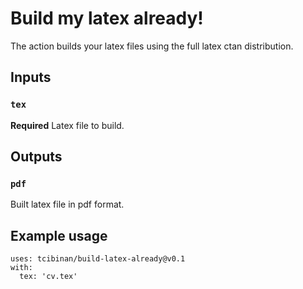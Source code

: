 # Build my latex already!

The action builds your latex files using the full latex ctan distribution.

## Inputs

### `tex`

**Required** Latex file to build.

## Outputs

### `pdf`

Built latex file in pdf format.

## Example usage

```actions
uses: tcibinan/build-latex-already@v0.1
with:
  tex: 'cv.tex'
```
